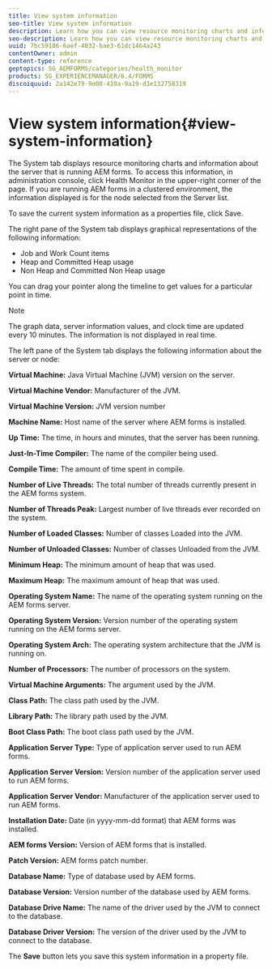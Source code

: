 ```yaml
---
title: View system information
seo-title: View system information
description: Learn how you can view resource monitoring charts and information about the server that is running AEM forms.
seo-description: Learn how you can view resource monitoring charts and information about the server that is running AEM forms.
uuid: 7bc59186-6aef-4032-bae3-61dc1464a243
contentOwner: admin
content-type: reference
geptopics: SG_AEMFORMS/categories/health_monitor
products: SG_EXPERIENCEMANAGER/6.4/FORMS
discoiquuid: 2a142e79-9e00-419a-9a19-d3e132758319
---
```


# View system information{#view-system-information}

The System tab displays resource monitoring charts and information about the server that is running AEM forms. To access this information, in administration console, click Health Monitor in the upper-right corner of the page. If you are running AEM forms in a clustered environment, the information displayed is for the node selected from the Server list.

To save the current system information as a properties file, click Save.

The right pane of the System tab displays graphical representations of the following information:

* Job and Work Count items
* Heap and Committed Heap usage
* Non Heap and Committed Non Heap usage

You can drag your pointer along the timeline to get values for a particular point in time.

>[!NOTE]
>
>The graph data, server information values, and clock time are updated every 10 minutes. The information is not displayed in real time.

The left pane of the System tab displays the following information about the server or node:

**Virtual Machine:** Java Virtual Machine (JVM) version on the server.

**Virtual Machine Vendor:** Manufacturer of the JVM.

**Virtual Machine Version:** JVM version number

**Machine Name:** Host name of the server where AEM forms is installed.

**Up Time:** The time, in hours and minutes, that the server has been running.

**Just-In-Time Compiler:** The name of the compiler being used.

**Compile Time:** The amount of time spent in compile.

**Number of Live Threads:** The total number of threads currently present in the AEM forms system.

**Number of Threads Peak:** Largest number of live threads ever recorded on the system.

**Number of Loaded Classes:** Number of classes Loaded into the JVM.

**Number of Unloaded Classes:** Number of classes Unloaded from the JVM.

**Minimum Heap:** The minimum amount of heap that was used.

**Maximum Heap:** The maximum amount of heap that was used.

**Operating System Name:** The name of the operating system running on the AEM forms server.

**Operating System Version:** Version number of the operating system running on the AEM forms server.

**Operating System Arch:** The operating system architecture that the JVM is running on.

**Number of Processors:** The number of processors on the system.

**Virtual Machine Arguments:** The argument used by the JVM.

**Class Path:** The class path used by the JVM.

**Library Path:** The library path used by the JVM.

**Boot Class Path:** The boot class path used by the JVM.

**Application Server Type:** Type of application server used to run AEM forms.

**Application Server Version:** Version number of the application server used to run AEM forms.

**Application Server Vendor:** Manufacturer of the application server used to run AEM forms.

**Installation Date:** Date (in yyyy-mm-dd format) that AEM forms was installed.

**AEM forms Version:** Version of AEM forms that is installed.

**Patch Version:** AEM forms patch number.

**Database Name:** Type of database used by AEM forms.

**Database Version:** Version number of the database used by AEM forms.

**Database Drive Name:** The name of the driver used by the JVM to connect to the database.

**Database Driver Version:** The version of the driver used by the JVM to connect to the database.

The **Save** button lets you save this system information in a property file.
